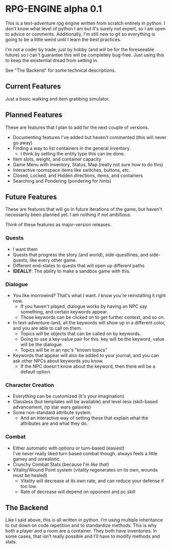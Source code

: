 # RPG-ENGINE alpha 0.1

This is a text-adventure rpg engine written from scratch entirely in python. I don't know what level of python I am but it's surely not expert, so I am open to advice or comments. Additionally, I'm still new to git so everything is going to be a little weird until I learn the best practices.

I'm not a coder by trade, just by hobby (and will be for the foreseeable future) so I can't guarantee this will be completely bug-free. Just using this to keep the existential dread from setting in.

See "The Backend" for some technical descriptions.

## Current Features

Just a basic walking and item grabbing simulator.

## Planned Features

These are features that I plan to add for the next couple of versions. 

* Documenting features I've added but haven't commented (this will never go away)
* Finding a way to list containers in the general inventory.
    * I think by setting the entity type this can be done.
* Item slots, weight, and container capacity
* Game Menu with Inventory, Status, Map (really not sure how to do this)
* Interactive roomspace items like switches, buttons, etc.
* Closed, Locked, and Hidden directions, items, and containers
* Searching and Pondering (pondering for hints)

## Future Features

These are features that will go in future iterations of the game, but haven't necessarily been planned yet. I am nothing if not ambitious.

Think of these features as major-version releases.

### Quests

* I want them
* Quests that progress the story (and world), side-questlines, and side-quests, like every other game.
* Different end-states to quests that will open up different paths
* **IDEALLY**: The ability to make a sandbox game with this.

### Dialogue

* You like morrowind? That's what I want. I know you're reinstalling it right now.
    * If you haven't played, dialogue works by having an NPC say something, and certain keywords appear.
    * Those keywords can be clicked on to get further context, and so on.
* In text-adventure-land, all the keywords will show up in a different color, and you are able to call on them.
    * Topics will be objects that can be called on by keywords. 
    * Going to use a key-value pair for this. key will be the keyword, value will be the dialogue.
    * Topics will be in an npc's "known topics"
* Keywords that appear will also be added to your journal, and you can ask other NPCs about keywords you know.
    * If the NPC doesn't know about the keyword, then there will be a default option.

### Character Creation

* Everything can be customized (it's your imagination)
* Classless (but templates will be available) and level-less (skill-based advancement, rip star wars galaxies)
* Some non-standard attribute system.
    * And an interactive way of setting these that explain what the attributes are and what they do.

### Combat

* Either automatic with *options* or turn-based (easiest) \
  I've never really liked turn based combat though, always feels a little gamey and unrealistic.
* Crunchy Combat Stats (because I'm *like that*)
* Vitality/Wound Point system (vitality regenerates on its own, wounds must be healed)
    * Vitality will decrease at its own rate, and can reduce your defense if too low.
    * Rate of decrease will depend on opponent and pc skill

## The Backend

Like I said above, this is all written in python. I'm using multiple inheritance to cut down on code repetition and to standardize methods. This is why both a player and a room are a container. They both have inventories. In some cases, that isn't really possible and I'll have to modify methods and stats. 
